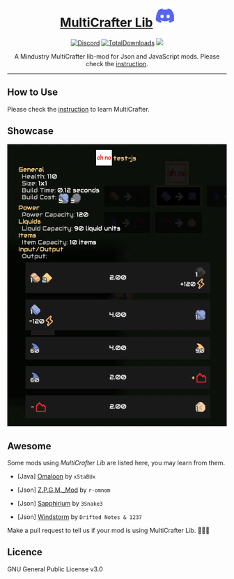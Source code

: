 <div align="center">

# [MultiCrafter Lib](https://liplum.github.io/MultiCrafterLib/) [![Discord](GFX/Discord.png)](https://discord.gg/PDwyxM3waw)

[![Discord](https://img.shields.io/discord/937228972041842718?color=%23529b69&label=Discord&logo=Discord&style=for-the-badge)](https://discord.gg/PDwyxM3waw)
[![TotalDownloads](https://img.shields.io/github/downloads/liplum/MultiCrafterLib/total?color=674ea7&label=Download&logo=docusign&logoColor=white&style=for-the-badge)](https://github.com/liplum/MultiCrafterLib/releases)
[![](https://jitpack.io/v/liplum/MultiCrafterLib.svg)](https://jitpack.io/#liplum/MultiCrafterLib)

A Mindustry MultiCrafter lib-mod for Json and JavaScript mods.
Please check the [instruction](https://liplum.github.io/MultiCrafterLib/).
___
</div>

## How to Use

Please check the [instruction](https://liplum.github.io/MultiCrafterLib/) to learn MultiCrafter.

## Showcase
![Statistics](GFX/Statistics.gif)

## Awesome

Some mods using *MultiCrafter Lib* are listed here, you may learn from them.

- [Java] [Omaloon](https://github.com/xStaBUx/Omaloon-mod-public) by `xStaBUx`

- [Json] [Z.P.G.M._Mod](https://github.com/r-omnom/Z.P.G.M._Mod) by `r-omnom`

- [Json] [Sapphirium](https://github.com/3Snake3/Sapphirium) by `3Snake3`

- [Json] [Windstorm](https://github.com/driftheque/Windstorm) by `Drifted Notes & 1237`

<!-- Drifted Notes // August 22, 2022
  windstorm was made by me when my alias was 1237.
  and on July 19th, 2022 i started a new alias (drifted notes),
  and a few days ago i ported this mod to hjson.

  i hope this won't confuse everyone.
  (liplum please don't delete this)
  
  update September 11th, 2022.
  i changed my mind, it's a js mod now. 
  (but i will still use .hjson to add my custom block 
  to the techtree).
-->

Make a pull request to tell us if your mod is using MultiCrafter Lib. :rocket::rocket::rocket:

## Licence

GNU General Public License v3.0
